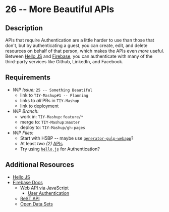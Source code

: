 # 26 -- More Beautiful APIs

## Description

APIs that require Authentication are a little harder to use than those that don't, but by authenticating a guest, you can create, edit, and delete resources on behalf of that person, which makes the APIs even _more_ useful. Between [Hello JS](http://adodson.com/hello.js/) and [Firebase](http://firebase.com), you can authenticate with many of the third-party services like Github, LinkedIn, and Facebook.

## Requirements

* _WIP Issue:_ `25 -- Something Beautiful`
  * link to `TIY-Mashup#1 -- Planning`
  * links to _all_ PRs in `TIY-Mashup`
  * link to deployment
* _WIP Branch:_
  * work in: `TIY-Mashup:feature/*`
  * merge to: `TIY-Mashup:master`
  * deploy to: `TIY-Mashup/gh-pages`
* _WIP Files:_
  * Start with H5BP -- maybe use [`generator-gulp-webapp`](http://j.mp/17idlew)?
  * At least _two (2)_ [APIs](../APIs.md)
  * Try using [`hello.js`](http://adodson.com/hello.js/) for Authentication?

## Additional Resources

* [Hello JS](http://adodson.com/hello.js/)
* [Firebase Docs](http://firebase.com/docs/)
  * [Web API via JavaScript](https://www.firebase.com/docs/web/)
    * [User Authentication](http://j.mp/1ALOsUy)
  * [ReST API](https://www.firebase.com/docs/rest/)
  * [Open Data Sets](https://www.firebase.com/docs/open-data/)
